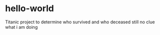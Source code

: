 # hello-world
Titanic project to determine who survived and who deceased
still no clue what i am doing
